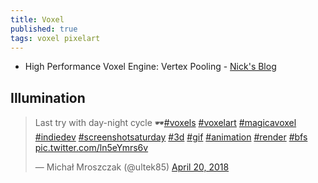 ```yaml
---
title: Voxel
published: true
tags: voxel pixelart
---
```

- High Performance Voxel Engine: Vertex Pooling - [Nick's Blog](https://nickmcd.me/2021/04/04/high-performance-voxel-engine/)

## Illumination

<blockquote class="twitter-tweet" data-lang="en"><p lang="en" dir="ltr">Last try with day-night cycle 🕶️<a href="https://twitter.com/hashtag/voxels?src=hash&amp;ref_src=twsrc%5Etfw">#voxels</a> <a href="https://twitter.com/hashtag/voxelart?src=hash&amp;ref_src=twsrc%5Etfw">#voxelart</a> <a href="https://twitter.com/hashtag/magicavoxel?src=hash&amp;ref_src=twsrc%5Etfw">#magicavoxel</a> <a href="https://twitter.com/hashtag/indiedev?src=hash&amp;ref_src=twsrc%5Etfw">#indiedev</a> <a href="https://twitter.com/hashtag/screenshotsaturday?src=hash&amp;ref_src=twsrc%5Etfw">#screenshotsaturday</a> <a href="https://twitter.com/hashtag/3d?src=hash&amp;ref_src=twsrc%5Etfw">#3d</a> <a href="https://twitter.com/hashtag/gif?src=hash&amp;ref_src=twsrc%5Etfw">#gif</a> <a href="https://twitter.com/hashtag/animation?src=hash&amp;ref_src=twsrc%5Etfw">#animation</a> <a href="https://twitter.com/hashtag/render?src=hash&amp;ref_src=twsrc%5Etfw">#render</a> <a href="https://twitter.com/hashtag/bfs?src=hash&amp;ref_src=twsrc%5Etfw">#bfs</a> <a href="https://t.co/ln5eYmrs6v">pic.twitter.com/ln5eYmrs6v</a></p>&mdash; Michał Mroszczak (@ultek85) <a href="https://twitter.com/ultek85/status/987368709512712193?ref_src=twsrc%5Etfw">April 20, 2018</a></blockquote>
<script async src="https://platform.twitter.com/widgets.js" charset="utf-8"></script>
